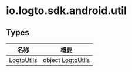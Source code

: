 # io.logto.sdk.android.util


## Types

| 名称 | 概要 |
|---|---|
| [LogtoUtils](-logto-utils/index.md) | object [LogtoUtils](-logto-utils/index.md) |
